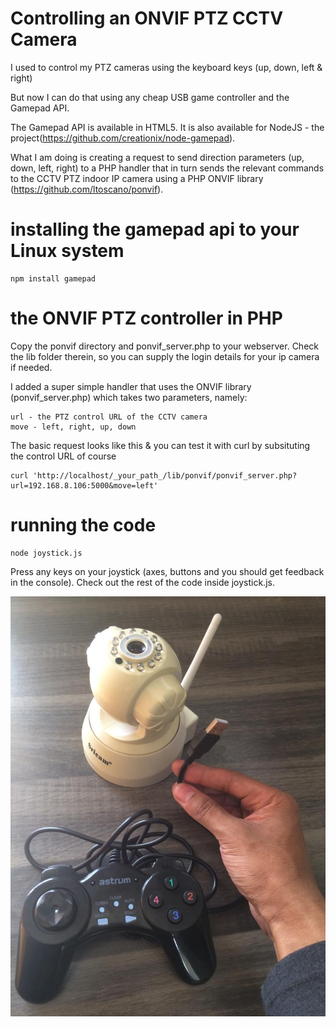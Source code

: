 # Controlling an ONVIF PTZ CCTV Camera
I used to control my PTZ cameras using the keyboard keys (up, down, left & right)

But now I can do that using any cheap USB game controller and the Gamepad API.

The Gamepad API is available in HTML5. It is also available for NodeJS - the project(https://github.com/creationix/node-gamepad).

What I am doing is creating a request to send direction parameters (up, down, left, right) to a PHP handler that in turn sends the relevant commands to the CCTV PTZ indoor IP camera using a PHP ONVIF library (https://github.com/ltoscano/ponvif).

# installing the gamepad api to your Linux system
```
npm install gamepad
```
# the ONVIF PTZ controller in PHP
Copy the ponvif directory and ponvif_server.php to your webserver. 
Check the lib folder therein, so you can supply the login details for your ip camera if needed. 

I added a super simple handler that uses the ONVIF library (ponvif_server.php) which takes two parameters, namely:
```
url - the PTZ control URL of the CCTV camera
move - left, right, up, down
```
The basic request looks like this & you can test it with curl by subsituting the control URL of course
```
curl 'http://localhost/_your_path_/lib/ponvif/ponvif_server.php?url=192.168.8.106:5000&move=left'
```
# running the code
```
node joystick.js
```
Press any keys on your joystick (axes, buttons and you should get feedback in the console). 
Check out the rest of the code inside joystick.js.

![my generic USB game controller](https://github.com/wilwad/game-pad-api-cctv-ptz/blob/master/ipcam-gameapi.jpeg)
